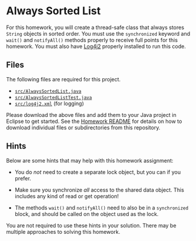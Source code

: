 Always Sorted List
=================================================

For this homework, you will create a thread-safe class that always stores `String` objects in sorted order. You must use the `synchronized` keyword and `wait()` and `notifyAll()` methods properly to receive full points for this homework. You must also have [Log4j2](https://github.com/cs212/demos/tree/master/Logging) properly installed to run this code.

## Files ##

The following files are required for this project.

- [`src/AlwaysSortedList.java`](src/AlwaysSortedListTest.java)
- [`src/AlwaysSortedListTest.java`](src/AlwaysSortedListTest.java)
- [`src/log4j2.xml`](src/log4j2.xml) (for logging)

Please download the above files and add them to your Java project in Eclipse to get started. See the [Homework README](../README.md) for details on how to download individual files or subdirectories from this repository.

## Hints ##

Below are some hints that may help with this homework assignment:

- You do _not_ need to create a separate lock object, but you can if you prefer.

- Make sure you synchronize _all_ access to the shared data object. This includes any kind of read or get operation!

- The methods `wait()` and `notifyAll()` need to also be in a `synchronized` block, and should be called on the object used as the lock.

You are not required to use these hints in your solution. There may be multiple approaches to solving this homework.
